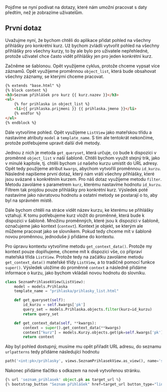Pojďme se nyní podívat na dotazy, které nám umožní pracovat s daty předtím, než je zobrazíme uživatelům.

## První dotaz

Uvažujme nyní, že bychom chtěli do aplikace přidat pohled na všechny přihlášky pro konkrétní kurz. Už bychom zvládli vytvořit pohled na všechny přihlášky pro všechny kurzy, to by ale bylo pro uživatele nepřehledné, protože uživatel chce často vidět přihlášky jen pro jeden konkrétní kurz.

Začněme se šablonou. Opět využijeme cyklus, protože chceme vypsat více záznamů. Opět využijeme proměnnou `object_list`, která bude obsahovat všechny záznamy, se kterými chceme pracovat.

```html
{% extends "base.html" %}
{% block content %}
<h3>Seznam přihlášek pro kurz {{ kurz.nazev }}</h3>
<ul>
    {% for prihlaska in object_list %}
    <li>{{ prihlaska.prijmeni }} {{ prihlaska.jmeno }}</li>
    {% endfor %}
</ul>
{% endblock %}
```

Dále vytvoříme pohled. Opět využijeme `ListView` jako mateřskou třídu a nastavíme atributy `model` a `template_name`. S tím ale tentokrát nekončíme, protože potřebujeme upravit další dvě metody.

Jednou z nich je metoda `get_queryset`, která určuje, co bude k dispozici v proměnné `object_list` v naší šabloně. Chtěli bychom využít stejný trik, jako v minulé kapitole, tj. chtěli bychom `id` našeho kurzu umístit do URL adresy. Opět tedy použijeme atribut `kwargs`, abychom vytvořili proměnnou `id_kurzu`. Následně napíšeme první dotaz, který nám vrátí všechny přihlášky, které jsou svázané s konkrétním kurzem. Pro náš dotaz využijeme metodu `filter`. Metodu zavoláme s parametrem `kurz`, kterému nastavíme hodnotu `id_kurzu`. Filtrem tak projdou pouze přihlášky pro konkrétní kurz. Výsledek poté nastavíme jako návratovou hodnotu a ostatní metody se postarají o to, aby byl na správném místě.

Dále bychom chtěli na stráce vidět název kurzu, ke kterému se přihlášky vztahují. K tomu potřebujeme kurz vložit do proměnné, která bude k dispozici v šabloně. Množinu proměnných, které jsou k dispozici v šabloně, označujeme jako kontext (`context`). Kontext je objekt, se kterým ale můžeme pracovat jako se slovníkem. Pokud tedy chceme mít v šabloně novou proměnnou, jednoduše ji přidáme do kontextu.

Pro úpravu kontextu vytvoříme metodu `get_context_data()`. Protože my kontext pouze doplňujeme, chceme mít k dispozici vše, co připraví mateřská třída `ListView`. Protože tedy na začátku zavoláme metodu `get_context_data()` mateřské třídy `ListView`, a to tradičně pomocí funkce `super()`. Výsledek uložíme do proměnné `context` a následně přidáme informace o kurzu, jako bychom vkládali novou hodnotu do slovníku.

```python
class SeznamPrihlasekView(ListView):
    model = models.Prihlaska
    template_name = "prihlaska/prihlasky_list.html"

    def get_queryset(self):
        id_kurzu = self.kwargs['pk']
        query_set = models.Prihlaska.objects.filter(kurz=id_kurzu)
        return query_set

    def get_context_data(self, **kwargs):
        context = super().get_context_data(**kwargs)
        context["kurz"] = models.Kurzy.objects.get(pk=self.kwargs['pk'])
        return context
```

Aby byl pohled dostupný, musíme mu opět přiřadit URL adresu, do seznamu `urlpatterns` tedy přidáme následující hodnotu

```python
path('<int:pk>/prihlasky', views.SeznamPrihlasekView.as_view(), name='seznam_prihlasek'),
```

Nakonec přidáme tlačítko s odkazem na nově vytvořenou stránku.

```python
{% url 'seznam_prihlasek' object.pk as target_url %}
{% bootstrap_button "Seznam přihlášek" href=target_url button_type="link" button_class="btn-info" %}
```
